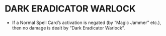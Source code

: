 
# DARK ERADICATOR WARLOCK

*   If a Normal Spell Card’s activation is negated (by “Magic Jammer” etc.), then no damage is dealt by “Dark Eradicator Warlock”.

  